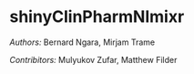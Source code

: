 # shinyClinPharmNlmixr

*Authors:* Bernard Ngara, Mirjam Trame

*Contribitors:* Mulyukov Zufar, Matthew Filder

